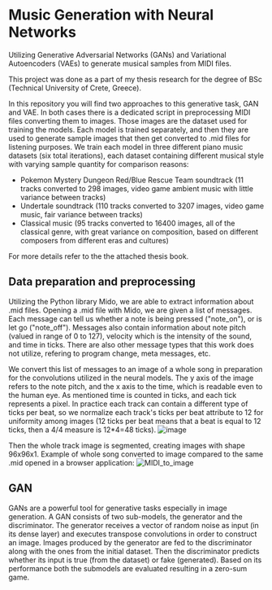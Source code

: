 # Music Generation with Neural Networks
Utilizing Generative Adversarial Networks (GANs) and Variational Autoencoders (VAEs) to generate musical samples from MIDI files.

This project was done as a part of my thesis research for the degree of BSc (Technical University of Crete, Greece).

In this repository you will find two approaches to this generative task, GAN and VAE. In both cases there is a dedicated script in preprocessing MIDI files converting them to images. Those images are the dataset used for training the models. Each model is trained separately, and then they are used to generate sample images that then get converted to .mid files for listening purposes. We train each model in three different piano music datasets (six total iterations), each dataset containing different musical style with varying sample quantity for comparison reasons:
- Pokemon Mystery Dungeon Red/Blue Rescue Team soundtrack (11 tracks converted to 298 images, video game ambient music with little variance between tracks)
- Undertale soundtrack (110 tracks converted to 3207 images, video game music, fair variance between tracks)
- Classical music (95 tracks converted to 16400 images, all of the classical genre, with great variance on composition, based on different composers from different eras and cultures)

For more details refer to the the attached thesis book.

## Data preparation and preprocessing
Utilizing the Python library Mido, we are able to extract information about .mid files. Opening a .mid file with Mido, we are given a list of messages. Each message can tell us whether a note is being pressed ("note_on"), or is let go ("note_off"). Messages also contain information about note pitch (valued in range of 0 to 127), velocity which is the intensity of the sound, and time in ticks. There are also other message types that this work does not utilize, refering to program change, meta messages, etc. 

We convert this list of messages to an image of a whole song in preparation for the convolutions utilized in the neural models. The y axis of the image refers to the note pitch, and the x axis to the time, which is readable even to the human eye. As mentioned time is counted in ticks, and each tick represents a pixel. In practice each track can contain a different type of ticks per beat, so we normalize each track's ticks per beat attribute to 12 for uniformity among images (12 ticks per beat means that a beat is equal to 12 ticks, then a 4/4 measure is 12*4=48 ticks). 
![image](https://user-images.githubusercontent.com/99400979/153410714-3418afc0-9cb1-4047-bae5-e79f574dd51d.png)

Then the whole track image is segmented, creating images with shape 96x96x1. Example of whole song converted to image compared to the same .mid opened in a browser application:
![MIDI_to_image](https://user-images.githubusercontent.com/99400979/153410941-25534d02-aecb-41dc-ad44-14d941aa5266.png)





## GAN
GANs are a powerful tool for generative tasks especially in image generation. A GAN consists of two sub-models, the generator and the discriminator.
The generator receives a vector of random noise as input (in its dense layer) and executes transpose convolutions in order to construct an image. Images produced by the generator are fed to the discriminator along with the ones from the initial dataset. Then the discriminator predicts whether its input is true (from the dataset) or fake (generated). Based on its performance both the submodels are evaluated resulting in a zero-sum game.



